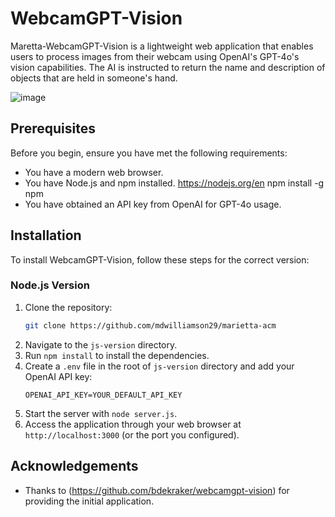 # WebcamGPT-Vision

Maretta-WebcamGPT-Vision is a lightweight web application that enables users to process images from their webcam using OpenAI's GPT-4o's vision capabilities. The AI is instructed to return the name and description of objects that are held in someone's hand.

![image](https://github.com/user-attachments/assets/3d4697b0-d5e4-42bd-b8fc-58ca9a84c7f8)


## Prerequisites

Before you begin, ensure you have met the following requirements:

- You have a modern web browser.
- You have Node.js and npm installed. https://nodejs.org/en npm install -g npm
- You have obtained an API key from OpenAI for GPT-4o usage.

## Installation

To install WebcamGPT-Vision, follow these steps for the correct version:

### Node.js Version

1. Clone the repository:
   ```sh
   git clone https://github.com/mdwilliamson29/marietta-acm
   ```
2. Navigate to the `js-version` directory.
3. Run `npm install` to install the dependencies.
4. Create a `.env` file in the root of `js-version` directory and add your OpenAI API key:
   ```
   OPENAI_API_KEY=YOUR_DEFAULT_API_KEY
   ```
5. Start the server with `node server.js`.
6. Access the application through your web browser at `http://localhost:3000` (or the port you configured).

## Acknowledgements

- Thanks to (https://github.com/bdekraker/webcamgpt-vision) for providing the initial application.
